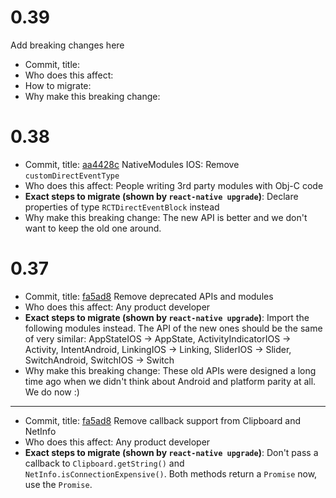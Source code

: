 # 0.39

Add breaking changes here

- Commit, title:
- Who does this affect:
- How to migrate:
- Why make this breaking change:

# 0.38

- Commit, title: [aa4428c](https://github.com/facebook/react-native/commit/aa4428cd132bb0d0dbc950b66d3b5f2a3c5b9322) NativeModules IOS: Remove `customDirectEventType`
- Who does this affect: People writing 3rd party modules with Obj-C code
- **Exact steps to migrate (shown by `react-native upgrade`)**: Declare properties of type `RCTDirectEventBlock` instead
- Why make this breaking change: The new API is better and we don't want to keep the old one around.

# 0.37

- Commit, title: [fa5ad8](https://github.com/facebook/react-native/commit/fa5ad85252be9e5e5a8f04d705463e7ba4cb85e3) Remove deprecated APIs and modules
- Who does this affect: Any product developer
- **Exact steps to migrate (shown by `react-native upgrade`)**: Import the following modules instead. The API of the new ones should be the same of very similar: AppStateIOS -> AppState, ActivityIndicatorIOS -> Activity, IntentAndroid, LinkingIOS -> Linking, SliderIOS -> Slider, SwitchAndroid, SwitchIOS -> Switch
- Why make this breaking change: These old APIs were designed a long time ago when we didn't think about Android and platform parity at all. We do now :)

---

- Commit, title: [fa5ad8](https://github.com/facebook/react-native/commit/fa5ad85252be9e5e5a8f04d705463e7ba4cb85e3) Remove callback support from Clipboard and NetInfo
- Who does this affect: Any product developer
- **Exact steps to migrate (shown by `react-native upgrade`)**: Don't pass a callback to `Clipboard.getString()` and `NetInfo.isConnectionExpensive()`. Both methods return a `Promise` now, use the `Promise`.

